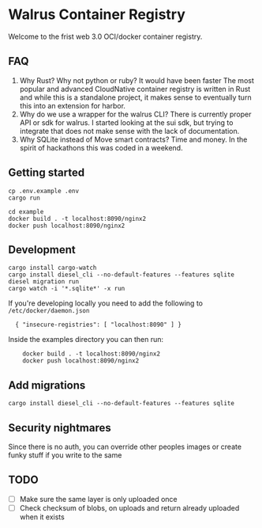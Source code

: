 # Walrus Container Registry

Welcome to the frist web 3.0 OCI/docker container registry.

## FAQ

1. Why Rust? Why not python or ruby? It would have been faster
The most popular and advanced CloudNative container registry is written in Rust and while this is a standalone project, it makes sense to eventually turn this into an extension for harbor.
2. Why do we use a wrapper for the walrus CLI?
There is currently proper API or sdk for walrus. I started looking at the sui sdk, but trying to integrate that does not make sense with the lack of documentation.
3. Why SQLite instead of Move smart contracts?
Time and money. In the spirit of hackathons this was coded in a weekend.

## Getting started

    cp .env.example .env
    cargo run

    cd example
    docker build . -t localhost:8090/nginx2
    docker push localhost:8090/nginx2

## Development
    cargo install cargo-watch
    cargo install diesel_cli --no-default-features --features sqlite
    diesel migration run
    cargo watch -i '*.sqlite*' -x run 

If you're developing locally you need to add the following to `/etc/docker/daemon.json`

      { "insecure-registries": [ "localhost:8090" ] }

Inside the examples directory you can then run:

        docker build . -t localhost:8090/nginx2
        docker push localhost:8090/nginx2

## Add migrations
    cargo install diesel_cli --no-default-features --features sqlite

## Security nightmares
Since there is no auth, you can override other peoples images or create funky stuff if you write to the same 

## TODO
- [ ] Make sure the same layer is only uploaded once
- [ ] Check checksum of blobs, on uploads and return already uploaded when it exists
